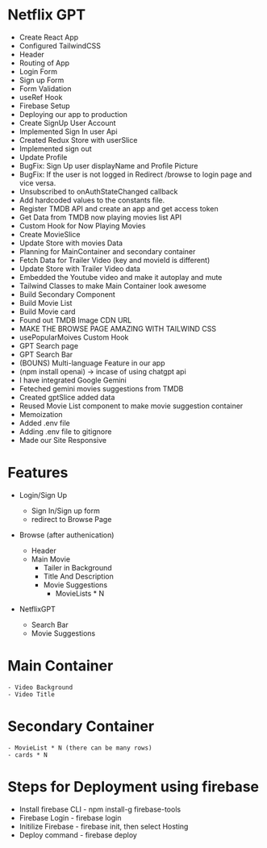 # Netflix GPT

- Create React App
- Configured TailwindCSS
- Header
- Routing of App
- Login Form
- Sign up Form
- Form Validation
- useRef Hook
- Firebase Setup
- Deploying our app to production
- Create SignUp User Account
- Implemented Sign In user Api
- Created Redux Store with userSlice
- Implemented sign out
- Update Profile
- BugFix: Sign Up user displayName and Profile Picture
- BugFix: If the user is not logged in Redirect /browse to login page and vice versa.
- Unsubscribed to onAuthStateChanged callback
- Add hardcoded values to the constants file.
- Register TMDB API and create an app and get access token
- Get Data from TMDB now playing movies list API
- Custom Hook for Now Playing Movies
- Create MovieSlice
- Update Store with movies Data
- Planning for MainContainer and secondary container
- Fetch Data for Trailer Video (key and movieId is different)
- Update Store with Trailer Video data
- Embedded the Youtube video and make it autoplay and mute
- Tailwind Classes to make Main Container look awesome
- Build Secondary Component
- Build Movie List
- Build Movie card
- Found out TMDB Image CDN URL
- MAKE THE BROWSE PAGE AMAZING WITH TAILWIND CSS
- usePopularMoives Custom Hook
- GPT Search page
- GPT Search Bar
- (BOUNS) Multi-language Feature in our app
- (npm install openai) -> incase of using chatgpt api
- I have integrated Google Gemini
- Feteched gemini movies suggestions from TMDB
- Created gptSlice added data
- Reused Movie List component to make movie suggestion container
- Memoization
- Added .env file
- Adding .env file to gitignore
- Made our Site Responsive



# Features
- Login/Sign Up
    - Sign In/Sign up form
    - redirect to Browse Page

- Browse (after authenication)
    - Header
    - Main Movie
        - Tailer in Background
        - Title And Description
        - Movie Suggestions
            - MovieLists * N
- NetflixGPT
    - Search Bar
    - Movie Suggestions

# Main Container
    - Video Background
    - Video Title
# Secondary Container
    - MovieList * N (there can be many rows)
    - cards * N

# Steps for Deployment using firebase

- Install firebase CLI - npm install-g firebase-tools
- Firebase Login - firebase login
- Initilize Firebase - firebase init, then select Hosting
- Deploy command - firebase deploy
